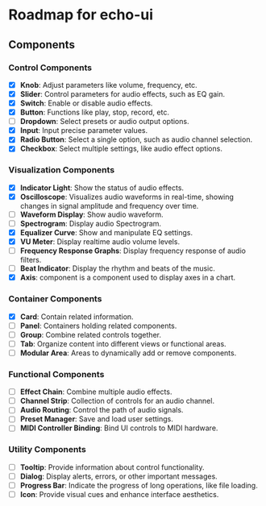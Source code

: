# Roadmap for echo-ui

## Components

### Control Components

- [x] **Knob**: Adjust parameters like volume, frequency, etc.
- [x] **Slider**: Control parameters for audio effects, such as EQ gain.
- [x] **Switch**: Enable or disable audio effects.
- [x] **Button**: Functions like play, stop, record, etc.
- [ ] **Dropdown**: Select presets or audio output options.
- [x] **Input**: Input precise parameter values.
- [x] **Radio Button**: Select a single option, such as audio channel selection.
- [x] **Checkbox**: Select multiple settings, like audio effect options.

### Visualization Components

- [x] **Indicator Light**: Show the status of audio effects.
- [x] **Oscilloscope**: Visualizes audio waveforms in real-time, showing changes in signal amplitude and frequency over time.
- [ ] **Waveform Display**: Show audio waveform.
- [ ] **Spectrogram**: Display audio Spectrogram.
- [x] **Equalizer Curve**: Show and manipulate EQ settings.
- [x] **VU Meter**: Display realtime audio volume levels.
- [ ] **Frequency Response Graphs**: Display frequency response of audio filters.
- [ ] **Beat Indicator**: Display the rhythm and beats of the music.
- [x] **Axis**: component is a component used to display axes in a chart.

### Container Components

- [x] **Card**: Contain related information.
- [ ] **Panel**: Containers holding related components.
- [ ] **Group**: Combine related controls together.
- [ ] **Tab**: Organize content into different views or functional areas.
- [ ] **Modular Area**: Areas to dynamically add or remove components.

### Functional Components

- [ ] **Effect Chain**: Combine multiple audio effects.
- [ ] **Channel Strip**: Collection of controls for an audio channel.
- [ ] **Audio Routing**: Control the path of audio signals.
- [ ] **Preset Manager**: Save and load user settings.
- [ ] **MIDI Controller Binding**: Bind UI controls to MIDI hardware.

### Utility Components

- [ ] **Tooltip**: Provide information about control functionality.
- [ ] **Dialog**: Display alerts, errors, or other important messages.
- [ ] **Progress Bar**: Indicate the progress of long operations, like file loading.
- [ ] **Icon**: Provide visual cues and enhance interface aesthetics.
